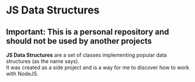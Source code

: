 # JS Data Structures

## Important: This is a personal repository and should not be used by another projects

**JS Data Structures** are a set of classes implementing popular data structures (as the name says).  
It was created as a side project and is a way for me to discover how to work with NodeJS.
